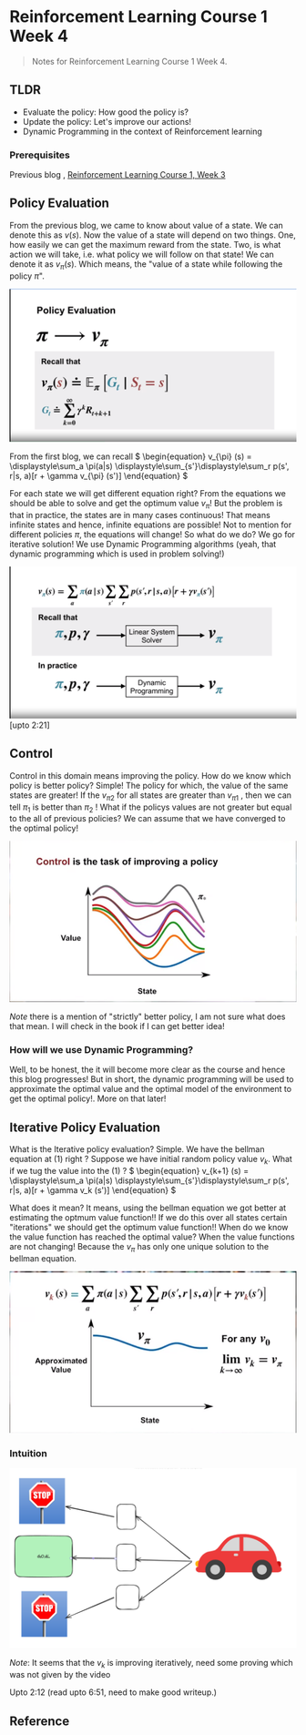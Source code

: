 # Reinforcement Learning Course 1 Week 4

> Notes for Reinforcement Learning Course 1 Week 4.

## TLDR

- Evaluate the policy: How good the policy is?
- Update the policy: Let's improve our actions!
- Dynamic Programming in the context of Reinforcement learning

### Prerequisites

Previous blog , [Reinforcement Learning Course 1, Week 3](https://sezan92.github.io/2023/11/21/RL-course1-w3-blog.html)

## Policy Evaluation

From the previous blog, we came to know about value of a state. We can denote this as $v(s)$. Now the value of a state will depend on two things. One, how easily we can get the maximum reward from the state. Two, is what action we will take, i.e. what policy we will follow on that state! We can denote it as $v_{\pi}(s)$. Which means, the "value of a state while following the policy $\pi$".

![](/images/RL_1_W4_blog/image_1_Policy_Evaluation.png)

From the first blog, we can recall
$
\begin{equation}
v_{\pi} (s) = \displaystyle\sum_a \pi(a|s) \displaystyle\sum_{s'}\displaystyle\sum_r p(s', r|s, a)[r + \gamma v_{\pi} (s')]
\end{equation}
$

For each state we will get different equation right? From the equations we should be able to solve and get the optimum value $v_{\pi}$! But the problem is that in practice, the states are in many cases continuous! That means infinite states and hence, infinite equations are possible! Not to mention for different policies $\pi$, the equations will change! So what do we do? We go for iterative solution! We use Dynamic Programming algorithms (yeah, that dynamic programming which is used in problem solving!)

![](/images/RL_1_W4_blog/image_2_LinearSolver_DP.png) [upto 2:21]



## Control

Control in this domain means improving the policy. How do we know which policy is better policy? Simple! The policy for which, the value of the same states are greater! If the $v_{\pi2}$ for all states are greater than $v_{\pi1}$ , then we can tell $\pi_1$ is better than $\pi_2$ ! What if the policys values are not greater but equal to the all of previous policies? We can assume that we have converged to the optimal policy!

![](/images/RL_1_W4_blog/image_3_Control_improving_policy.png)

*Note* there is a mention of "strictly" better policy, I am not sure what does that mean. I will check in the book if I can get better idea!

### How will we use Dynamic Programming? 

Well, to be honest, the it will become more clear as the course and hence this blog progresses! But in short, the dynamic programming will be used to approximate the optimal value and the optimal model of the environment to get the optimal policy!. More on that later!

## Iterative Policy Evaluation

What is the Iterative policy evaluation? Simple. We have the bellman equation at (1) right ? 
Suppose we have initial random policy value $v_k$. What if we tug the value into the (1) ?
$
\begin{equation}
v_{k+1} (s) = \displaystyle\sum_a \pi(a|s) \displaystyle\sum_{s'}\displaystyle\sum_r p(s', r|s, a)[r + \gamma v_k (s')]
\end{equation}
$

What does it mean? It means, using the bellman equation we got better at estimating the optmum value function!! If we do this over all states certain "iterations" we should get the optimum value function!! When do we know the value function has reached the optimal value? When the value functions are not changing! Because the $v_{\pi}$ has only one unique solution to the bellman equation.

![](/images/RL_1_W4_blog/image_5_vk_vpi.png)

### Intuition

![intuition](/images/RL_1_W4_blog/image_6_policy_evaluation_intuition.png)

*Note*: It seems that the $v_k$ is improving iteratively, need some proving which was not given by the video

Upto 2:12 (read upto 6:51, need to make good writeup.)

## Reference